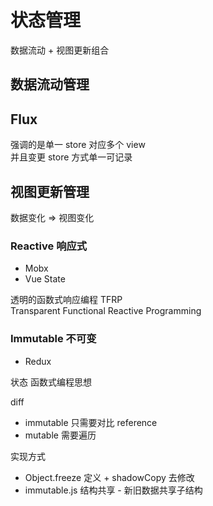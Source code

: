# 状态管理

数据流动 + 视图更新组合


## 数据流动管理

## Flux

强调的是单一 store 对应多个 view  
并且变更 store 方式单一可记录

## 视图更新管理

数据变化 => 视图变化

### Reactive 响应式

- Mobx
- Vue State

透明的函数式响应编程 TFRP  
Transparent Functional Reactive Programming

### Immutable 不可变

- Redux

状态 函数式编程思想

diff  

- immutable 只需要对比 reference
- mutable 需要遍历

实现方式

- Object.freeze 定义 + shadowCopy 去修改
- immutable.js 结构共享 - 新旧数据共享子结构
